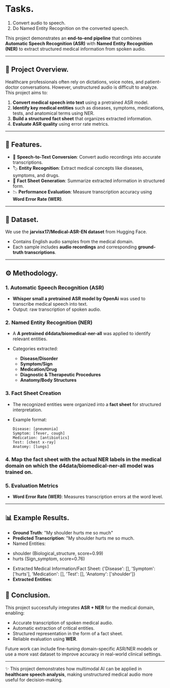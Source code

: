 # Tasks.
1) Convert audio to speech.
2) Do Named Entity Recognition on the converted speech.


This project demonstrates an **end-to-end pipeline** that combines **Automatic Speech Recognition (ASR)** with **Named Entity Recognition (NER)** to extract structured medical information from spoken audio.

---

## 📌 Project Overview.

Healthcare professionals often rely on dictations, voice notes, and patient-doctor conversations. However, unstructured audio is difficult to analyze.
This project aims to:

1. **Convert medical speech into text** using a pretrained ASR model.
2. **Identify key medical entities** such as diseases, symptoms, medications, tests, and anatomical terms using NER.
3. **Build a structured fact sheet** that organizes extracted information.
4. **Evaluate ASR quality** using error rate metrics.

---

## 🚀 Features.

* 🎤 **Speech-to-Text Conversion**: Convert audio recordings into accurate transcriptions.
* 🏷️ **Entity Recognition**: Extract medical concepts like diseases, symptoms, and drugs.
* 📑 **Fact Sheet Generation**: Summarize extracted information in structured form.
* 📉 **Performance Evaluation**: Measure transcription accuracy using **Word Error Rate (WER)**.

---

## 📂 Dataset.

We use the **jarvisx17/Medical-ASR-EN dataset** from Hugging Face.

* Contains English audio samples from the medical domain.
* Each sample includes **audio recordings** and corresponding **ground-truth transcriptions**.

---

## ⚙️ Methodology.

### 1. Automatic Speech Recognition (ASR)

*  **Whisper small a pretrained ASR model by OpenAi** was used to transcribe medical speech into text.
* Output: raw transcription of spoken audio.

### 2. Named Entity Recognition (NER)

* A **A pretrained d4data/biomedical-ner-all** was applied to identify relevant entities.
* Categories extracted:

  * **Disease/Disorder**
  * **Symptom/Sign**
  * **Medication/Drug**
  * **Diagnostic & Therapeutic Procedures**
  * **Anatomy/Body Structures**

### 3. Fact Sheet Creation

* The recognized entities were organized into a **fact sheet** for structured interpretation.
* Example format:

  ```
  Disease: [pneumonia]  
  Symptom: [fever, cough]  
  Medication: [antibiotics]  
  Test: [chest x-ray]  
  Anatomy: [lungs]  
  ```
### 4. Map the fact sheet with the actual NER labels in the medical domain  on which the d4data/biomedical-ner-all model was trained on.

### 5. Evaluation Metrics

* **Word Error Rate (WER)**: Measures transcription errors at the word level.
---

## 📊 Example Results.

* **Ground Truth**: "My shoulder hurts me so much"
* **Predicted Transcription**: "My shoulder hurts me so much.
* Named Entities:
 - shoulder (Biological_structure, score=0.99)
 - hurts (Sign_symptom, score=0.76)

* Extracted Medical Information/Fact Sheet:
{'Disease': [], 'Symptom': ['hurts'], 'Medication': [], 'Test': [], 'Anatomy': ['shoulder']}
* **Extracted Entities**:

 

## 📖 Conclusion.

This project successfully integrates **ASR + NER** for the medical domain, enabling:

* Accurate transcription of spoken medical audio.
* Automatic extraction of critical entities.
* Structured representation in the form of a fact sheet.
* Reliable evaluation using **WER**.

Future work can include fine-tuning domain-specific ASR/NER models or  use a more vast dataset to improve accuracy in real-world clinical settings.

---

✨ This project demonstrates how multimodal AI can be applied in **healthcare speech analysis**, making unstructured medical audio more useful for decision-making.


